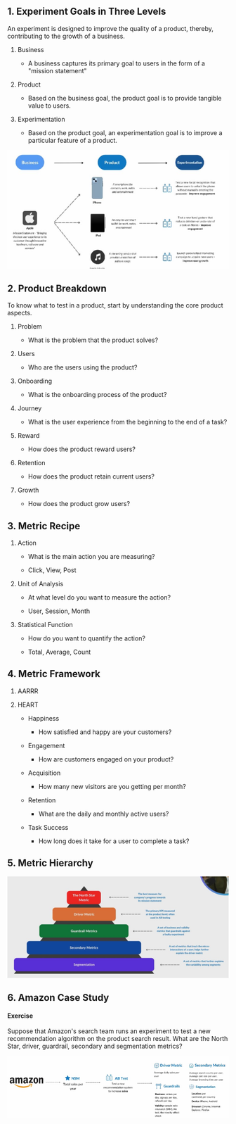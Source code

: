 ## 1. Experiment Goals in Three Levels

An experiment is designed to improve the quality of a product, thereby, contributing to the growth of a business.

1. Business
    - A business captures its primary goal to users in the form of a "mission statement"

2. Product
    - Based on the business goal, the product goal is to provide tangible value to users.

3. Experimentation
    - Based on the product goal, an experimentation goal is to improve a particular feature of a product.

<img src="../Img/three_level_kpi.jpg">

## 2. Product Breakdown

To know what to test in a product, start by understanding the core product aspects.

1. Problem
    - What is the problem that the product solves?

2. Users
    - Who are the users using the product?

3. Onboarding
    - What is the onboarding process of the product?

4. Journey
    - What is the user experience from the beginning to the end of a task?

5. Reward 
    - How does the product reward users?

6. Retention
    - How does the product retain current users?

7. Growth
    - How does the product grow users?

## 3. Metric Recipe

1. Action
    - What is the main action you are measuring?

    - Click, View, Post

2. Unit of Analysis
    - At what level do you want to measure the action?

    - User, Session, Month

3. Statistical Function
    - How do you want to quantify the action?

    - Total, Average, Count

## 4. Metric Framework

1. AARRR

2. HEART
    - Happiness 
        - How satisfied and happy are your customers?

    - Engagement
        - How are customers engaged on your product?
 
    - Acquisition
        - How many new visitors are you getting per month?
    
    - Retention
        - What are the daily and monthly active users?
    
    - Task Success
        - How long does it take for a user to complete a task?

## 5. Metric Hierarchy

<img src="../Img/metric_hierarchy_abtest.jpg">

## 6. Amazon Case Study

#### Exercise

Suppose that Amazon's search team runs an experiment to test a new recommendation algorithm on the product search result. What are the North Star, driver, guardrail, secondary and segmentation metrics?

<img src="../Img/amazon_case_study_abtest.jpg">